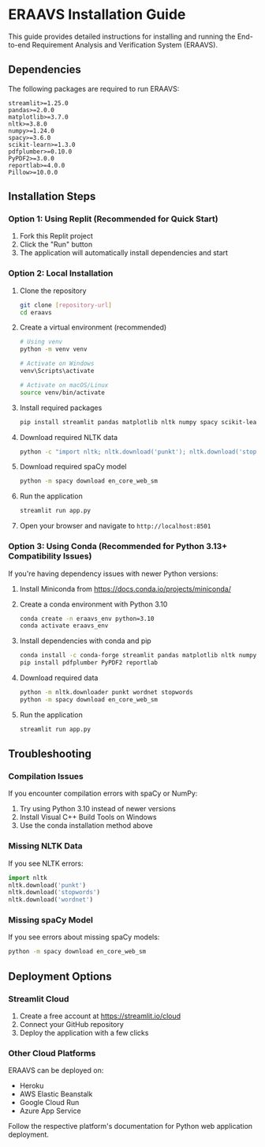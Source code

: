 # ERAAVS Installation Guide

This guide provides detailed instructions for installing and running the End-to-end Requirement Analysis and Verification System (ERAAVS).

## Dependencies

The following packages are required to run ERAAVS:

```
streamlit>=1.25.0
pandas>=2.0.0
matplotlib>=3.7.0
nltk>=3.8.0
numpy>=1.24.0
spacy>=3.6.0
scikit-learn>=1.3.0
pdfplumber>=0.10.0
PyPDF2>=3.0.0
reportlab>=4.0.0
Pillow>=10.0.0
```

## Installation Steps

### Option 1: Using Replit (Recommended for Quick Start)

1. Fork this Replit project
2. Click the "Run" button
3. The application will automatically install dependencies and start

### Option 2: Local Installation

1. Clone the repository
   ```bash
   git clone [repository-url]
   cd eraavs
   ```

2. Create a virtual environment (recommended)
   ```bash
   # Using venv
   python -m venv venv
   
   # Activate on Windows
   venv\Scripts\activate
   
   # Activate on macOS/Linux
   source venv/bin/activate
   ```

3. Install required packages
   ```bash
   pip install streamlit pandas matplotlib nltk numpy spacy scikit-learn pdfplumber PyPDF2 reportlab Pillow
   ```

4. Download required NLTK data
   ```bash
   python -c "import nltk; nltk.download('punkt'); nltk.download('stopwords'); nltk.download('wordnet')"
   ```

5. Download required spaCy model
   ```bash
   python -m spacy download en_core_web_sm
   ```

6. Run the application
   ```bash
   streamlit run app.py
   ```

7. Open your browser and navigate to `http://localhost:8501`

### Option 3: Using Conda (Recommended for Python 3.13+ Compatibility Issues)

If you're having dependency issues with newer Python versions:

1. Install Miniconda from https://docs.conda.io/projects/miniconda/
2. Create a conda environment with Python 3.10
   ```bash
   conda create -n eraavs_env python=3.10
   conda activate eraavs_env
   ```

3. Install dependencies with conda and pip
   ```bash
   conda install -c conda-forge streamlit pandas matplotlib nltk numpy spacy scikit-learn
   pip install pdfplumber PyPDF2 reportlab
   ```

4. Download required data
   ```bash
   python -m nltk.downloader punkt wordnet stopwords
   python -m spacy download en_core_web_sm
   ```

5. Run the application
   ```bash
   streamlit run app.py
   ```

## Troubleshooting

### Compilation Issues
If you encounter compilation errors with spaCy or NumPy:
1. Try using Python 3.10 instead of newer versions
2. Install Visual C++ Build Tools on Windows
3. Use the conda installation method above

### Missing NLTK Data
If you see NLTK errors:
```python
import nltk
nltk.download('punkt')
nltk.download('stopwords')
nltk.download('wordnet')
```

### Missing spaCy Model
If you see errors about missing spaCy models:
```bash
python -m spacy download en_core_web_sm
```

## Deployment Options

### Streamlit Cloud
1. Create a free account at https://streamlit.io/cloud
2. Connect your GitHub repository
3. Deploy the application with a few clicks

### Other Cloud Platforms
ERAAVS can be deployed on:
- Heroku
- AWS Elastic Beanstalk
- Google Cloud Run
- Azure App Service

Follow the respective platform's documentation for Python web application deployment.